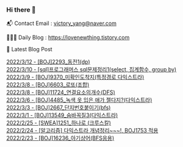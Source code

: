 ### Hi there 👋 

📬 Contact Email : victory_yang@naver.com 

👨🏻‍💻 Daily Blog : https://lovenewthing.tistory.com

🤩 Latest Blog Post

 [2022/3/12 - [BOJ]2293_동전1(dp)](https://lovenewthing.tistory.com/113) <br>
[2022/3/10 - [sql]프로그래머스 sql문제정리1(select, 집계함수, group by)](https://lovenewthing.tistory.com/112) <br>
[2022/3/9 - [BOJ]9370_미확인도착지(특정경로 다익스트라)](https://lovenewthing.tistory.com/111) <br>
[2022/3/8 - [BOJ]6603_로또(조합)](https://lovenewthing.tistory.com/110) <br>
[2022/3/8 - [BOJ]11724_연결요소의개수(DFS)](https://lovenewthing.tistory.com/108) <br>
[2022/3/6 - [BOJ]4485_녹색 옷 입은 애가 젤다지?(다익스트라)](https://lovenewthing.tistory.com/107) <br>
[2022/3/3 - [BOJ]2667_단지번호붙이기(bfs)](https://lovenewthing.tistory.com/106) <br>
[2022/3/1 - [BOJ]13549_숨바꼭질3(다익스트라)](https://lovenewthing.tistory.com/105) <br>
[2022/2/25 - [SWEA]1251_하나로 (크루스칼)](https://lovenewthing.tistory.com/104) <br>
[2022/2/24 - [알고리즘] 다익스트라 개념정리~~~!, BOJ1753 적용](https://lovenewthing.tistory.com/103) <br>
[2022/2/23 - [BOJ]16236_아기상어(BFS응용)](https://lovenewthing.tistory.com/102) <br>
